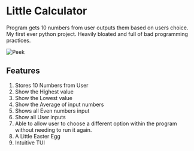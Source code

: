 # Little Calculator

Program gets 10 numbers from user outputs them based on users choice.
My first ever python project. Heavily bloated and full of bad programming practices.

![Peek](img/peek.jpg)

## Features

1. Stores 10 Numbers from User
2. Show the Highest value
3. Show the Lowest value
4. Show the Average of input numbers
5. Shows all Even numbers input
6. Show all User inputs
7. Able to allow user to choose a different option within the program
   without needing to run it again.
8. A Little Easter Egg
9. Intuitive TUI
